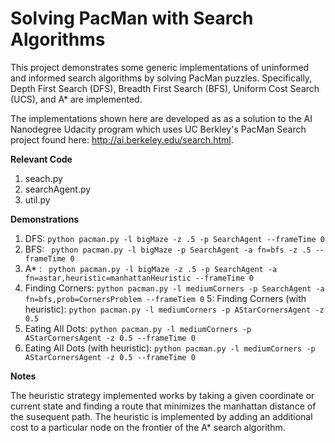 # Solving PacMan with Search Algorithms

This project demonstrates some generic implementations of uninformed and informed search algorithms by solving PacMan puzzles.
Specifically, Depth First Search (DFS), Breadth First Search (BFS), Uniform Cost Search (UCS), and A* are implemented. 

The implementations shown here are developed as as a solution to the AI Nanodegree Udacity program which uses UC Berkley's PacMan Search project
found here: http://ai.berkeley.edu/search.html. 

**Relevant Code** 
1. seach.py
2. searchAgent.py
3. util.py

**Demonstrations**
1. DFS:  ``` python pacman.py -l bigMaze -z .5 -p SearchAgent --frameTime 0 ```
2. BFS:  ``` python pacman.py -l bigMaze -p SearchAgent -a fn=bfs -z .5 --frameTime 0```
3. A* :  ``` python pacman.py -l bigMaze -z .5 -p SearchAgent -a fn=astar,heuristic=manhattanHeuristic --frameTime 0```
4. Finding Corners:  ```python pacman.py -l mediumCorners -p SearchAgent -a fn=bfs,prob=CornersProblem --frameTiem 0```
5: Finding Corners (with heuristic):  ```python pacman.py -l mediumCorners -p AStarCornersAgent -z 0.5```
6. Eating All Dots:  ```python pacman.py -l mediumCorners -p AStarCornersAgent -z 0.5 --frameTime 0```
7. Eating All Dots (with heuristic):  ```python pacman.py -l mediumCorners -p AStarCornersAgent -z 0.5 --frameTime 0```

**Notes**

The heuristic strategy implemented works by taking a given coordinate or current state and finding a route that minimizes the manhattan distance of the susequent path. 
The heuristic is implemented by adding an additional cost to a particular node on the frontier of the A* search algorithm. 


